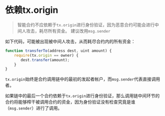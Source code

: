 # 依赖tx.origin

> 智能合约不应依赖于`tx.origin`进行身份验证，因为恶意合约可能会进行中间人攻击，耗尽所有资金。 建议改用`msg.sender`

如下代码，可能被出现被中间人攻击，从而耗尽合约内的所有资金：

```javascript
function transferTo(address dest, uint amount) {
	require(tx.origin == owner) {
	   dest.transfer(amount);
	}
}
```

`tx.origin`始终是合约调用链中的最初的发起者帐户，而`msg.sender`代表直接调用者。

如果链中的最后一个合约依赖于`tx.origin`进行身份验证，那么调用链中间环节的合约将能够榨干被调用合约的资金，因为身份验证没有检查究竟是谁（`msg.sender`）进行了调用。
